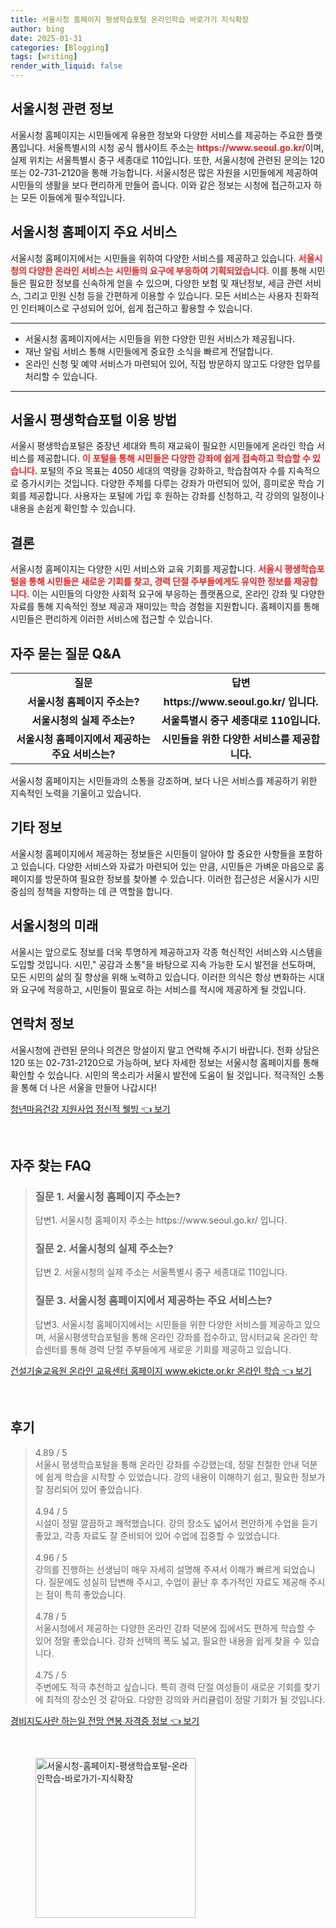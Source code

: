 ```yaml
---
title: 서울시청 홈페이지 평생학습포털 온라인학습 바로가기 지식확장
author: bing
date: 2025-01-31
categories: [Blogging]
tags: [writing]
render_with_liquid: false
---
```



<h2 id='서울시청_정보'>서울시청 관련 정보</h2>

<p>서울시청 홈페이지는 시민들에게 유용한 정보와 다양한 서비스를 제공하는 주요한 플랫폼입니다. 서울특별시의 시청 공식 웹사이트 주소는 <b><span style="color: #ee2323;">https://www.seoul.go.kr/</span></b>이며, 실제 위치는 서울특별시 중구 세종대로 110입니다. 또한, 서울시청에 관련된 문의는 120 또는 02-731-2120을 통해 가능합니다. 서울시청은 많은 자원을 시민들에게 제공하여 시민들의 생활을 보다 편리하게 만들어 줍니다. 이와 같은 정보는 시청에 접근하고자 하는 모든 이들에게 필수적입니다.</p>

<h2 id='주요_서비스'>서울시청 홈페이지 주요 서비스</h2>

<p>서울시청 홈페이지에서는 시민들을 위하여 다양한 서비스를 제공하고 있습니다. <b><span style="color: #ee2323;">서울시청의 다양한 온라인 서비스는 시민들의 요구에 부응하여 기획되었습니다.</span></b> 이를 통해 시민들은 필요한 정보를 신속하게 얻을 수 있으며, 다양한 보험 및 재난정보, 세금 관련 서비스, 그리고 민원 신청 등을 간편하게 이용할 수 있습니다. 모든 서비스는 사용자 친화적인 인터페이스로 구성되어 있어, 쉽게 접근하고 활용할 수 있습니다.</p>

<hr />

<ul>
    <li>서울시청 홈페이지에서는 시민들을 위한 다양한 민원 서비스가 제공됩니다.</li>
    <li>재난 알림 서비스 통해 시민들에게 중요한 소식을 빠르게 전달합니다.</li>
    <li>온라인 신청 및 예약 서비스가 마련되어 있어, 직접 방문하지 않고도 다양한 업무를 처리할 수 있습니다.</li>
</ul>

<hr />

<h2 id='평생학습포털_이용법'>서울시 평생학습포털 이용 방법</h2>

<p>서울시 평생학습포털은 중장년 세대와 특히 재교육이 필요한 시민들에게 온라인 학습 서비스를 제공합니다. <b><span style="color: #ee2323;">이 포털을 통해 시민들은 다양한 강좌에 쉽게 접속하고 학습할 수 있습니다.</span></b> 포털의 주요 목표는 4050 세대의 역량을 강화하고, 학습참여자 수를 지속적으로 증가시키는 것입니다. 다양한 주제를 다루는 강좌가 마련되어 있어, 흥미로운 학습 기회를 제공합니다. 사용자는 포털에 가입 후 원하는 강좌를 신청하고, 각 강의의 일정이나 내용을 손쉽게 확인할 수 있습니다.</p>

<h2 id='결론'>결론</h2>

<p>서울시청 홈페이지는 다양한 시민 서비스와 교육 기회를 제공합니다. <b><span style="color: #ee2323;">서울시 평생학습포털을 통해 시민들은 새로운 기회를 찾고, 경력 단절 주부들에게도 유익한 정보를 제공합니다.</span></b> 이는 시민들의 다양한 사회적 요구에 부응하는 플랫폼으로, 온라인 강좌 및 다양한 자료를 통해 지속적인 정보 제공과 재미있는 학습 경험을 지원합니다. 홈페이지를 통해 시민들은 편리하게 이러한 서비스에 접근할 수 있습니다.</p>

<h2 id='자주묻는질문'>자주 묻는 질문 Q&A</h2>

<table>
    <tr>
        <td style="text-align: center; height: 17px;"><b>질문</b></td>
        <td style="text-align: center; height: 17px;"><b>답변</b></td>
    </tr>
    <tr>
        <td style="text-align: center; height: 17px;"><b>서울시청 홈페이지 주소는?</b></td>
        <td style="text-align: center; height: 17px;"><b>https://www.seoul.go.kr/ 입니다.</b></td>
    </tr>
    <tr>
        <td style="text-align: center; height: 17px;"><b>서울시청의 실제 주소는?</b></td>
        <td style="text-align: center; height: 17px;"><b>서울특별시 중구 세종대로 110입니다.</b></td>
    </tr>
    <tr>
        <td style="text-align: center; height: 17px;"><b>서울시청 홈페이지에서 제공하는 주요 서비스는?</b></td>
        <td style="text-align: center; height: 17px;"><b>시민들을 위한 다양한 서비스를 제공합니다.</b></td>
    </tr>
</table>

<p>서울시청 홈페이지는 시민들과의 소통을 강조하며, 보다 나은 서비스를 제공하기 위한 지속적인 노력을 기울이고 있습니다.</p>

<h2 id='기타_정보'>기타 정보</h2>

<p>서울시청 홈페이지에서 제공하는 정보들은 시민들이 알아야 할 중요한 사항들을 포함하고 있습니다. 다양한 서비스와 자료가 마련되어 있는 만큼, 시민들은 가벼운 마음으로 홈페이지를 방문하여 필요한 정보를 찾아볼 수 있습니다. 이러한 접근성은 서울시가 시민 중심의 정책을 지향하는 데 큰 역할을 합니다.</p>

<h2 id='서울시청의_미래'>서울시청의 미래</h2>

<p>서울시는 앞으로도 정보를 더욱 투명하게 제공하고자 각종 혁신적인 서비스와 시스템을 도입할 것입니다. 시민," 공감과 소통"을 바탕으로 지속 가능한 도시 발전을 선도하며, 모든 시민의 삶의 질 향상을 위해 노력하고 있습니다. 이러한 의식은 항상 변화하는 시대와 요구에 적응하고, 시민들이 필요로 하는 서비스를 적시에 제공하게 될 것입니다.</p>

<h2 id='연락처_정보'>연락처 정보</h2>

<p>서울시청에 관련된 문의나 의견은 망설이지 말고 연락해 주시기 바랍니다. 전화 상담은 120 또는 02-731-2120으로 가능하며, 보다 자세한 정보는 서울시청 홈페이지를 통해 확인할 수 있습니다. 시민의 목소리가 서울시 발전에 도움이 될 것입니다. 적극적인 소통을 통해 더 나은 서울을 만들어 나갑시다!</p>


<p><a class="click-button" title="청년마음건강 지원사업 정신적 웰빙" href="https://afficreate.github.io/posts/%EC%B2%AD%EB%85%84%EB%A7%88%EC%9D%8C%EA%B1%B4%EA%B0%95-%EC%A7%80%EC%9B%90%EC%82%AC%EC%97%85-%EC%A0%95%EC%8B%A0%EC%A0%81-%EC%9B%B0%EB%B9%99/" rel="dofollow">청년마음건강 지원사업 정신적 웰빙 👈 보기</a></p><br>
<h2 id='자주_찾는_FAQ'>자주 찾는 FAQ</h2>
<div itemscope="" itemtype="https://schema.org/FAQPage"> 
<blockquote> 
<div itemscope="" itemprop="mainEntity" itemtype="https://schema.org/Question"> 
<h3 itemprop="name">질문 1. 서울시청 홈페이지 주소는?</h3> 
<div itemscope="" itemprop="acceptedAnswer" itemtype="https://schema.org/Answer"> 
<span itemprop="text"> 
<p>답변1. 서울시청 홈페이지 주소는 https://www.seoul.go.kr/ 입니다.</p> 
</span> 
</div> 
</div> 
<div itemscope="" itemprop="mainEntity" itemtype="https://schema.org/Question"> 
<h3 itemprop="name">질문 2. 서울시청의 실제 주소는?</h3> 
<div itemscope="" itemprop="acceptedAnswer" itemtype="https://schema.org/Answer"> 
<span itemprop="text"> 
<p>답변 2. 서울시청의 실제 주소는 서울특별시 중구 세종대로 110입니다.</p> 
</span> 
</div> 
</div> 
<div itemscope="" itemprop="mainEntity" itemtype="https://schema.org/Question"> 
<h3 itemprop="name">질문 3. 서울시청 홈페이지에서 제공하는 주요 서비스는?</h3> 
<div itemscope="" itemprop="acceptedAnswer" itemtype="https://schema.org/Answer"> 
<span itemprop="text"> 
<p>답변3. 서울시청 홈페이지에서는 시민들을 위한 다양한 서비스를 제공하고 있으며, 서울시평생학습포털을 통해 온라인 강좌를 접수하고, 맘시터교육 온라인 학습센터를 통해 경력 단절 주부들에게 새로운 기회를 제공하고 있습니다.</p> 
</span> 
</div> 
</div> 
</blockquote> 
</div>
<p><a class="click-button" title="건설기술교육원 온라인 교육센터 홈페이지 www.ekicte.or.kr 온라인 학습" href="https://afficreate.github.io/posts/%EA%B1%B4%EC%84%A4%EA%B8%B0%EC%88%A0%EA%B5%90%EC%9C%A1%EC%9B%90-%EC%98%A8%EB%9D%BC%EC%9D%B8-%EA%B5%90%EC%9C%A1%EC%84%BC%ED%84%B0-%ED%99%88%ED%8E%98%EC%9D%B4%EC%A7%80-www.ekicte.or.kr-%EC%98%A8%EB%9D%BC%EC%9D%B8-%ED%95%99%EC%8A%B5/" rel="dofollow">건설기술교육원 온라인 교육센터 홈페이지 www.ekicte.or.kr 온라인 학습 👈 보기</a></p><br>
<h2 id='후기'>후기</h2>
<div itemscope itemtype="https://schema.org/Product">
  <blockquote>
  <div itemprop="review" itemscope itemtype="https://schema.org/Review">
      <div itemprop="reviewRating" itemscope itemtype="https://schema.org/Rating"> <span itemprop="ratingValue">4.89</span> / <span itemprop="bestRating">5</span> </div>
      <span itemprop="reviewBody">서울시 평생학습포털을 통해 온라인 강좌를 수강했는데, 정말 친절한 안내 덕분에 쉽게 학습을 시작할 수 있었습니다. 강의 내용이 이해하기 쉽고, 필요한 정보가 잘 정리되어 있어 좋았습니다.</span>
  </div>
  <br>
  <div itemprop="review" itemscope itemtype="https://schema.org/Review">
      <div itemprop="reviewRating" itemscope itemtype="https://schema.org/Rating"> <span itemprop="ratingValue">4.94</span> / <span itemprop="bestRating">5</span> </div>
      <span itemprop="reviewBody">시설이 정말 깔끔하고 쾌적했습니다. 강의 장소도 넓어서 편안하게 수업을 듣기 좋았고, 각종 자료도 잘 준비되어 있어 수업에 집중할 수 있었습니다.</span>
  </div>
  <br>
  <div itemprop="review" itemscope itemtype="https://schema.org/Review">
      <div itemprop="reviewRating" itemscope itemtype="https://schema.org/Rating"> <span itemprop="ratingValue">4.96</span> / <span itemprop="bestRating">5</span> </div>
      <span itemprop="reviewBody">강의를 진행하는 선생님이 매우 자세히 설명해 주셔서 이해가 빠르게 되었습니다. 질문에도 성실히 답변해 주시고, 수업이 끝난 후 추가적인 자료도 제공해 주시는 점이 특히 좋았습니다.</span>
  </div>
  <br>
  <div itemprop="review" itemscope itemtype="https://schema.org/Review">
      <div itemprop="reviewRating" itemscope itemtype="https://schema.org/Rating"> <span itemprop="ratingValue">4.78</span> / <span itemprop="bestRating">5</span> </div>
      <span itemprop="reviewBody">서울시청에서 제공하는 다양한 온라인 강좌 덕분에 집에서도 편하게 학습할 수 있어 정말 좋았습니다. 강좌 선택의 폭도 넓고, 필요한 내용을 쉽게 찾을 수 있습니다.</span>
  </div>
  <br>
  <div itemprop="review" itemscope itemtype="https://schema.org/Review">
      <div itemprop="reviewRating" itemscope itemtype="https://schema.org/Rating"> <span itemprop="ratingValue">4.75</span> / <span itemprop="bestRating">5</span> </div>
      <span itemprop="reviewBody">주변에도 적극 추천하고 싶습니다. 특히 경력 단절 여성들이 새로운 기회를 찾기에 최적의 장소인 것 같아요. 다양한 강의와 커리큘럼이 정말 기회가 될 것입니다.</span>
  </div>
  </blockquote>
</div>
<p><a class="click-button" title="경비지도사란 하는일 전망 연봉 자격증 정보" href="https://afficreate.github.io/posts/%EA%B2%BD%EB%B9%84%EC%A7%80%EB%8F%84%EC%82%AC%EB%9E%80-%ED%95%98%EB%8A%94%EC%9D%BC-%EC%A0%84%EB%A7%9D-%EC%97%B0%EB%B4%89-%EC%9E%90%EA%B2%A9%EC%A6%9D-%EC%A0%95%EB%B3%B4/" rel="dofollow">경비지도사란 하는일 전망 연봉 자격증 정보 👈 보기</a></p><br>
<figure class="image"><img src="https://afficreate.github.io/assets/img/thumbnail/서울시청-홈페이지-평생학습포털-온라인학습-바로가기-지식확장.webp" alt="서울시청-홈페이지-평생학습포털-온라인학습-바로가기-지식확장" width="256" height="256"></figure>